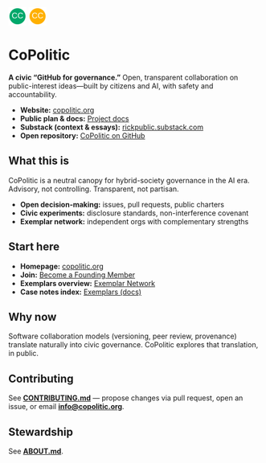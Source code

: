 [![CoCivium™ Control Room](https://raw.githubusercontent.com/rickballard/CoCache/main/docs/assets/brand/cocivium_logo_green_tm.svg)](https://github.com/rickballard/CoCache/blob/main/docs/CONSOLE.md)
[![Giant Metrics Index](https://raw.githubusercontent.com/rickballard/CoCache/main/docs/assets/brand/cocivium_logo_amber_tm.svg)](https://github.com/rickballard/CoCache/blob/main/docs/METRICS_INDEX.md)
# CoPolitic

**A civic “GitHub for governance.”** Open, transparent collaboration on public-interest ideas—built by citizens and AI, with safety and accountability.

- **Website:** [copolitic.org](https://copolitic.org)
- **Public plan & docs:** [Project docs](https://copolitic.org/#docs)
- **Substack (context & essays):** [rickpublic.substack.com](https://rickpublic.substack.com/)
- **Open repository:** [CoPolitic on GitHub](https://github.com/rickballard/CoPolitic)

## What this is
CoPolitic is a neutral canopy for hybrid-society governance in the AI era. Advisory, not controlling. Transparent, not partisan.

- **Open decision-making:** issues, pull requests, public charters
- **Civic experiments:** disclosure standards, non-interference covenant
- **Exemplar network:** independent orgs with complementary strengths

## Start here
- **Homepage:** [copolitic.org](https://copolitic.org)
- **Join:** [Become a Founding Member](https://copolitic.org/join.html)
- **Exemplars overview:** [Exemplar Network](https://copolitic.org/#exemplars)
- **Case notes index:** [Exemplars (docs)](docs/EXEMPLARS.md)

## Why now
Software collaboration models (versioning, peer review, provenance) translate naturally into civic governance. CoPolitic explores that translation, in public.

## Contributing
See **[CONTRIBUTING.md](CONTRIBUTING.md)** — propose changes via pull request, open an issue, or email **info@copolitic.org**.

## Stewardship
See **[ABOUT.md](ABOUT.md)**.

